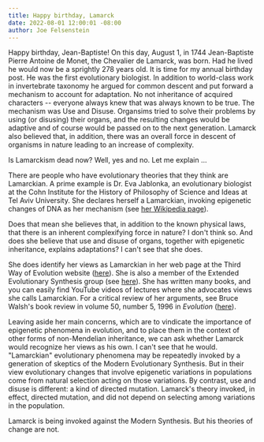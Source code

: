 ```yaml
---
title: Happy birthday, Lamarck
date: 2022-08-01 12:00:01 -08:00
author: Joe Felsenstein
---
```


Happy birthday, Jean-Baptiste!  On this day, August 1, in 1744 Jean-Baptiste Pierre Antoine de Monet, the Chevalier de Lamarck, was born.  Had he lived he would now be a sprightly 
278 years old.  It is time for my annual birthday post.  He was the first evolutionary biologist.  In addition to world-class work in invertebrate taxonomy he argued for common descent and put forward a mechanism to account for adaptation.  No not inheritance of acquired characters -- everyone always knew that was always known to be true.  The mechanism was Use and Disuse. Organsims tried to solve their problems by using (or disusing) their organs, and the resulting changes would be adaptive and of course would be passed on to the next generation.  Lamarck also believed that,
in addition, there was an overall force in descent of organisms in nature leading to an increase of complexity.

Is Lamarckism dead now?  Well, yes and no.  Let me explain ...

<!--more-->

There are people who have evolutionary theories that they think are Lamarckian.  A prime example is Dr. Eva Jablonka, an evolutionary biologist at the Cohn Institute for the History of Philosophy of Science and Ideas at Tel Aviv University. 
She declares herself a Lamarckian, invoking epigenetic changes of DNA as her mechanism (see <a href="https://en.wikipedia.org/wiki/Eva_Jablonka">her Wikipedia page</a>).  

Does that mean she believes that, in addition to the known physical laws, that there is an inherent complexifying force in nature?  I don't think so.  And does she believe that use and disuse of organs, together with epigenetic inheritance, explains adaptations?  I can't see that she does.
  
She does identify her views as Lamarckian in her web page at the Third Way of Evolution website (<a href="https://www.thethirdwayofevolution.com/people/view/eva-jablonka">here</a>).  She is also a member of the Extended Evolutionary Synthesis group (see <a href="https://extendedevolutionarysynthesis.com/person/eva-jablonka/">here</a>).  She has written many books, and you can easily find YouTube videos of lectures where she advocates views she calls Lamarckian. For a critical review of her arguments, see Bruce Walsh's book review in volume 50, number 5, 1996 in <em>Evolution</em> (<a href="https://onlinelibrary.wiley.com/doi/epdf/10.1111/j.1558-5646.1996.tb03600.x">here</a>).

Leaving aside her main concerns, which are to vindicate the importance of epigenetic phenomena in evolution, and to place them in the context of other forms of non-Mendelian inheritance, we can ask whether Lamarck would recognize her views as his own.  I can't see that he would.  "Lamarckian" evolutionary phenomena may be repeatedly invoked by a generation of skeptics of the Modern Evolutionary Synthesis.  But in their view evolutionary changes that involve epigenetic variations in populations come from natural selection acting on those variations.  By contrast, use and disuse is different: a kind of directed mutation.  Lamarck's theory invoked, in effect, directed mutation, and did not depend on selecting among variations in the population.

Lamarck is being invoked against the Modern Synthesis.  But his theories of change are not.
